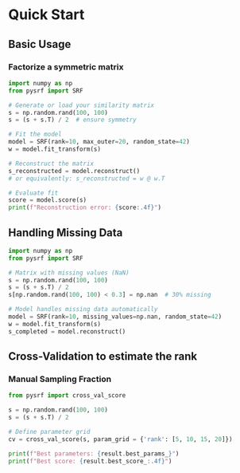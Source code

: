 # Quick Start

## Basic Usage

### Factorize a symmetric matrix

```python
import numpy as np
from pysrf import SRF

# Generate or load your similarity matrix
s = np.random.rand(100, 100)
s = (s + s.T) / 2  # ensure symmetry

# Fit the model
model = SRF(rank=10, max_outer=20, random_state=42)
w = model.fit_transform(s)

# Reconstruct the matrix
s_reconstructed = model.reconstruct()
# or equivalently: s_reconstructed = w @ w.T

# Evaluate fit
score = model.score(s)
print(f"Reconstruction error: {score:.4f}")
```


## Handling Missing Data

```python
import numpy as np
from pysrf import SRF

# Matrix with missing values (NaN)
s = np.random.rand(100, 100)
s = (s + s.T) / 2
s[np.random.rand(100, 100) < 0.3] = np.nan  # 30% missing

# Model handles missing data automatically
model = SRF(rank=10, missing_values=np.nan, random_state=42)
w = model.fit_transform(s)
s_completed = model.reconstruct()
```

## Cross-Validation to estimate the rank

### Manual Sampling Fraction

```python
from pysrf import cross_val_score

s = np.random.rand(100, 100)
s = (s + s.T) / 2

# Define parameter grid
cv = cross_val_score(s, param_grid = {'rank': [5, 10, 15, 20]})

print(f"Best parameters: {result.best_params_}")
print(f"Best score: {result.best_score_:.4f}")
```